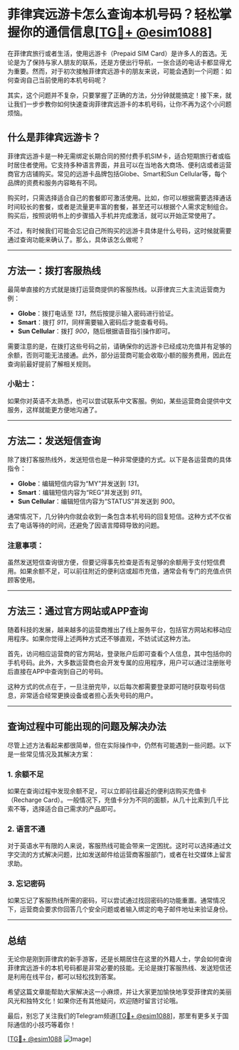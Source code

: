 # 菲律宾远游卡怎么查询本机号码？轻松掌握你的通信信息[[TG💪+ @esim1088](https://t.me/s/esim1088)]

在菲律宾旅行或者生活，使用远游卡（Prepaid SIM Card）是许多人的首选。无论是为了保持与家人朋友的联系，还是方便出行导航，一张合适的电话卡都显得尤为重要。然而，对于初次接触菲律宾远游卡的朋友来说，可能会遇到一个问题：如何查询自己当前使用的本机号码呢？

其实，这个问题并不复杂，只要掌握了正确的方法，分分钟就能搞定！接下来，就让我们一步步教你如何快速查询菲律宾远游卡的本机号码，让你不再为这个小问题烦恼。

## 什么是菲律宾远游卡？

菲律宾远游卡是一种无需绑定长期合同的预付费手机SIM卡，适合短期旅行者或临时居住者使用。它支持多种语言界面，并且可以在当地各大商场、便利店或者运营商官方店铺购买。常见的远游卡品牌包括Globe、Smart和Sun Cellular等，每个品牌的资费和服务内容略有不同。

购买时，只需选择适合自己的套餐即可激活使用。比如，你可以根据需要选择通话时间较长的套餐，或者是流量更丰富的套餐，甚至还可以根据个人需求定制组合。购买后，按照说明书上的步骤插入手机并完成激活，就可以开始正常使用了。

不过，有时候我们可能会忘记自己所购买的远游卡具体是什么号码，这时候就需要通过查询功能来确认了。那么，具体该怎么做呢？

---

## 方法一：拨打客服热线

最简单直接的方式就是拨打运营商提供的客服热线。以菲律宾三大主流运营商为例：

- **Globe**：拨打电话至 *131*，然后按提示输入密码进行验证。
- **Smart**：拨打 *911*，同样需要输入密码后才能查看号码。
- **Sun Cellular**：拨打 *900*，随后根据语音指引操作即可。

需要注意的是，在拨打这些号码之前，请确保你的远游卡已经成功充值并有足够的余额，否则可能无法接通。此外，部分运营商可能会收取小额的服务费用，因此在查询前最好提前了解相关规则。

### 小贴士：
如果你对英语不太熟悉，也可以尝试联系中文客服。例如，某些运营商会提供中文服务，这样就能更方便地沟通了。

---

## 方法二：发送短信查询

除了拨打客服热线外，发送短信也是一种非常便捷的方式。以下是各运营商的具体指令：

- **Globe**：编辑短信内容为“MY”并发送到 *131*。
- **Smart**：编辑短信内容为“REG”并发送到 *911*。
- **Sun Cellular**：编辑短信内容为“STATUS”并发送到 *900*。

通常情况下，几分钟内你就会收到一条包含本机号码的回复短信。这种方式不仅省去了电话等待的时间，还避免了因语言障碍导致的问题。

### 注意事项：
虽然发送短信查询很方便，但要记得事先检查是否有足够的余额用于支付短信费用。如果余额不足，可以前往附近的便利店或超市充值，通常会有专门的充值点供顾客使用。

---

## 方法三：通过官方网站或APP查询

随着科技的发展，越来越多的运营商推出了线上服务平台，包括官方网站和移动应用程序。如果你觉得上述两种方式还不够直观，不妨试试这种方法。

首先，访问相应运营商的官方网站，登录账户后即可查看个人信息，其中包括你的手机号码。此外，大多数运营商也会开发专属的应用程序，用户可以通过注册账号后直接在APP中查询到自己的号码。

这种方式的优点在于，一旦注册完毕，以后每次都需要登录即可随时获取号码信息，非常适合经常更换设备或者担心丢失号码的用户。

---

## 查询过程中可能出现的问题及解决办法

尽管上述方法看起来都很简单，但在实际操作中，仍然有可能遇到一些问题。以下是一些常见情况及其解决方案：

### 1. **余额不足**
   如果在查询过程中发现余额不足，可以立即前往最近的便利店购买充值卡（Recharge Card）。一般情况下，充值卡分为不同的面额，从几十比索到几千比索不等，选择适合自己需求的产品即可。

### 2. **语言不通**
   对于英语水平有限的人来说，客服热线可能会带来一定困扰。这时可以选择通过文字交流的方式解决问题，比如发送邮件给运营商客服部门，或者在社交媒体上留言求助。

### 3. **忘记密码**
   如果忘记了客服热线所需的密码，可以尝试通过找回密码的功能重置。通常情况下，运营商会要求你回答几个安全问题或者输入绑定的电子邮件地址来验证身份。

---

## 总结

无论你是刚到菲律宾的新手游客，还是长期居住在这里的外籍人士，学会如何查询菲律宾远游卡的本机号码都是非常必要的技能。无论是拨打客服热线、发送短信还是利用在线平台，都可以轻松找到答案。

希望这篇文章能帮助大家解决这一小麻烦，并让大家更加愉快地享受菲律宾的美丽风光和独特文化！如果你还有其他疑问，欢迎随时留言讨论哦。

最后，别忘了关注我们的Telegram频道[[TG💪+ @esim1088](https://t.me/s/esim1088)]，那里有更多关于国际通信的小技巧等着你！

[[TG💪+ @esim1088](https://t.me/s/esim1088) ![Image](https://i.postimg.cc/4NQfJmqS/Snipaste-2025-05-13-00-14-12.png)]